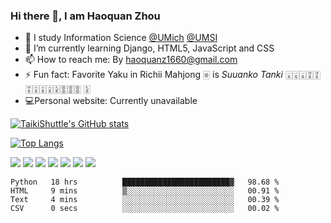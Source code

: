 ### Hi there 👋, I am Haoquan Zhou

- <span>&#128214;</span> I study Information Science <a href = "https://www.github.com/umich">@UMich</a> <a href = "https://www.github.com/umsi">@UMSI</a>
- 🌱 I’m currently learning Django, HTML5, JavaScript and CSS
- 📫 How to reach me: By haoquanz1660@gmail.com
- ⚡ Fun fact: Favorite Yaku in Richii Mahjong <span>&#126981;</span> is *Suuanko Tanki* <span>&#126983;</span><span>&#126983;</span><span>&#126983;</span><span>&#126986;</span><span>&#126986;</span><span>&#126986;</span><span>&#126988;</span><span>&#126988;</span><span>&#126988;</span><span>&#126991;</span><span>&#127002;</span><span>&#127002;</span><span>&#127002;</span> <span>&#126991;</span>
- <span>&#128187;</span>Personal website: Currently unavailable

[![TaikiShuttle's GitHub stats](https://github-readme-stats.vercel.app/api?username=TaikiShuttle)](https://github.com/anuraghazra/github-readme-stats)

[![Top Langs](https://github-readme-stats.vercel.app/api/top-langs/?username=TaikiShuttle&layout=compact)](https://github.com/anuraghazra/github-readme-stats)

<div > 
 <img src="https://img.shields.io/badge/C-00599C?style=for-the-badge&logo=c&logoColor=white">
 <img src="https://img.shields.io/badge/C%2B%2B-00599C?style=for-the-badge&logo=c%2B%2B&logoColor=white">
 <img src="https://img.shields.io/badge/Python-14354C?style=for-the-badge&logo=python&logoColor=white">
 <img src="https://img.shields.io/badge/Java-ED8B00?style=for-the-badge&logo=java&logoColor=white">
 <img src="https://img.shields.io/badge/SQLite-07405E?style=for-the-badge&logo=sqlite&logoColor=white">
 <img src="https://img.shields.io/badge/MySQL-00000F?style=for-the-badge&logo=mysql&logoColor=white">
 <img src="https://img.shields.io/badge/Django-092E20?style=for-the-badge&logo=django&logoColor=white">
 
</div>


<!--START_SECTION:waka-->

```text
Python   18 hrs          ████████████████████████▓   98.68 %
HTML     9 mins          ▒░░░░░░░░░░░░░░░░░░░░░░░░   00.91 %
Text     4 mins          ░░░░░░░░░░░░░░░░░░░░░░░░░   00.39 %
CSV      0 secs          ░░░░░░░░░░░░░░░░░░░░░░░░░   00.02 %
```

<!--END_SECTION:waka-->

